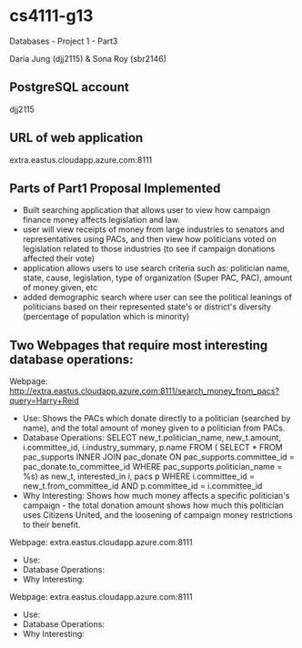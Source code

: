# cs4111-g13

Databases - Project 1 - Part3

Daria Jung (djj2115) & Sona Roy (sbr2146)


PostgreSQL account
-------------------------------------
djj2115

URL of web application
-------------------------------------
extra.eastus.cloudapp.azure.com:8111

Parts of Part1 Proposal Implemented
-------------------------------------
- Built searching application that allows user to view how campaign finance money affects legislation and law.
- user will view receipts of money from large industries to senators and representatives using PACs, and then view how politicians voted on legislation related to those industries (to see if campaign donations affected their vote)
- application allows users to use search criteria such as: politician name, state, cause, legislation, type of organization (Super PAC, PAC), amount of money given, etc 
- added demographic search where user can see the political leanings of politicians based on their represented state's or district's diversity (percentage of population which is minority)

Two Webpages that require most interesting database operations:
-------------------------------------
Webpage: http://extra.eastus.cloudapp.azure.com:8111/search_money_from_pacs?query=Harry+Reid
* Use: Shows the PACs which donate directly to a politician (searched by name), and the total amount of money given to a politician from PACs.
* Database Operations: 
SELECT new_t.politician_name, new_t.amount, i.committee_id, i.industry_summary, p.name
FROM (
	SELECT *
	FROM pac_supports INNER JOIN pac_donate ON pac_supports.committee_id = pac_donate.to_committee_id
	WHERE pac_supports.politician_name = %s) as new_t, interested_in i, pacs p
WHERE i.committee_id = new_t.from_committee_id AND p.committee_id = i.committee_id
* Why Interesting: Shows how much money affects a specific politician's campaign - the total donation amount shows how much this politician uses Citizens United, and the loosening of campaign money restrictions to their benefit.

Webpage: extra.eastus.cloudapp.azure.com:8111
* Use:
* Database Operations:
* Why Interesting:

Webpage: extra.eastus.cloudapp.azure.com:8111
* Use:
* Database Operations:
* Why Interesting:

